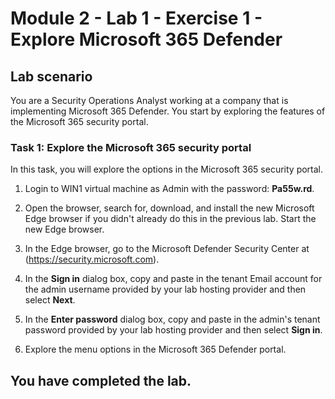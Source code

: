 # Module 2 - Lab 1 - Exercise 1 - Explore Microsoft 365 Defender 

## Lab scenario

You are a Security Operations Analyst working at a company that is implementing Microsoft 365 Defender. You start by exploring the features of the Microsoft 365 security portal.

### Task 1: Explore the Microsoft 365 security portal

In this task, you will explore the options in the Microsoft 365 security portal.

1. Login to WIN1 virtual machine as Admin with the password: **Pa55w.rd**.  

2. Open the browser, search for, download, and install the new Microsoft Edge browser if you didn't already do this in the previous lab. Start the new Edge browser.

3. In the Edge browser, go to the Microsoft Defender Security Center at (https://security.microsoft.com).

4. In the **Sign in** dialog box, copy and paste in the tenant Email account for the admin username provided by your lab hosting provider and then select **Next**.

5. In the **Enter password** dialog box, copy and paste in the admin's tenant password provided by your lab hosting provider and then select **Sign in**.

6. Explore the menu options in the Microsoft 365 Defender portal.

## You have completed the lab.